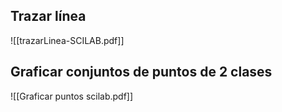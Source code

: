 
## Trazar línea

![[trazarLinea-SCILAB.pdf]]
## Graficar conjuntos de puntos de 2 clases

![[Graficar puntos scilab.pdf]]